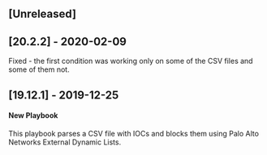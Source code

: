 ## [Unreleased]


## [20.2.2] - 2020-02-09
Fixed - the first condition was working only on some of the CSV files and some of them not.

## [19.12.1] - 2019-12-25
#### New Playbook
This playbook parses a CSV file with IOCs and blocks them using Palo Alto Networks External Dynamic Lists.